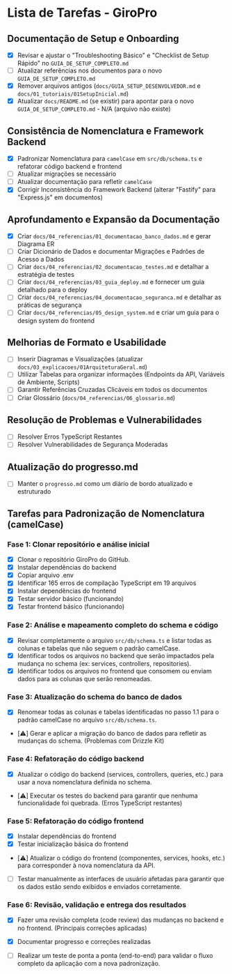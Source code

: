 # Lista de Tarefas - GiroPro

## Documentação de Setup e Onboarding
- [x] Revisar e ajustar o "Troubleshooting Básico" e "Checklist de Setup Rápido" no `GUIA_DE_SETUP_COMPLETO.md`
- [ ] Atualizar referências nos documentos para o novo `GUIA_DE_SETUP_COMPLETO.md`
- [x] Remover arquivos antigos (`docs/GUIA_SETUP_DESENVOLVEDOR.md` e `docs/01_tutoriais/01SetupInicial.md`)
- [x] Atualizar `docs/README.md` (se existir) para apontar para o novo `GUIA_DE_SETUP_COMPLETO.md` - N/A (arquivo não existe)

## Consistência de Nomenclatura e Framework Backend
- [x] Padronizar Nomenclatura para `camelCase` em `src/db/schema.ts` e refatorar código backend e frontend
- [ ] Atualizar migrações se necessário
- [ ] Atualizar documentação para refletir `camelCase`
- [x] Corrigir Inconsistência do Framework Backend (alterar "Fastify" para "Express.js" em documentos)

## Aprofundamento e Expansão da Documentação
- [x] Criar `docs/04_referencias/01_documentacao_banco_dados.md` e gerar Diagrama ER
- [ ] Criar Dicionário de Dados e documentar Migrações e Padrões de Acesso a Dados
- [ ] Criar `docs/04_referencias/02_documentacao_testes.md` e detalhar a estratégia de testes
- [ ] Criar `docs/04_referencias/03_guia_deploy.md` e fornecer um guia detalhado para o deploy
- [ ] Criar `docs/04_referencias/04_documentacao_seguranca.md` e detalhar as práticas de segurança
- [ ] Criar `docs/04_referencias/05_design_system.md` e criar um guia para o design system do frontend

## Melhorias de Formato e Usabilidade
- [ ] Inserir Diagramas e Visualizações (atualizar `docs/03_explicacoes/01ArquiteturaGeral.md`)
- [ ] Utilizar Tabelas para organizar informações (Endpoints da API, Variáveis de Ambiente, Scripts)
- [ ] Garantir Referências Cruzadas Clicáveis em todos os documentos
- [ ] Criar Glossário (`docs/04_referencias/06_glossario.md`)

## Resolução de Problemas e Vulnerabilidades
- [ ] Resolver Erros TypeScript Restantes
- [ ] Resolver Vulnerabilidades de Segurança Moderadas

## Atualização do progresso.md
- [ ] Manter o `progresso.md` como um diário de bordo atualizado e estruturado




## Tarefas para Padronização de Nomenclatura (camelCase)

### Fase 1: Clonar repositório e análise inicial
- [x] Clonar o repositório GiroPro do GitHub.
- [x] Instalar dependências do backend
- [x] Copiar arquivo .env
- [x] Identificar 165 erros de compilação TypeScript em 19 arquivos
- [x] Instalar dependências do frontend
- [x] Testar servidor básico (funcionando)
- [x] Testar frontend básico (funcionando)

### Fase 2: Análise e mapeamento completo do schema e código
- [x] Revisar completamente o arquivo `src/db/schema.ts` e listar todas as colunas e tabelas que não seguem o padrão camelCase.
- [x] Identificar todos os arquivos no backend que serão impactados pela mudança no schema (ex: services, controllers, repositories).
- [x] Identificar todos os arquivos no frontend que consomem ou enviam dados para as colunas que serão renomeadas.

### Fase 3: Atualização do schema do banco de dados
- [x] Renomear todas as colunas e tabelas identificadas no passo 1.1 para o padrão camelCase no arquivo `src/db/schema.ts`.
- [⚠️] Gerar e aplicar a migração do banco de dados para refletir as mudanças do schema. (Problemas com Drizzle Kit)

### Fase 4: Refatoração do código backend
- [x] Atualizar o código do backend (services, controllers, queries, etc.) para usar a nova nomenclatura definida no schema.
- [⚠️] Executar os testes do backend para garantir que nenhuma funcionalidade foi quebrada. (Erros TypeScript restantes)

### Fase 5: Refatoração do código frontend
- [x] Instalar dependências do frontend
- [x] Testar inicialização básica do frontend
- [⚠️] Atualizar o código do frontend (componentes, services, hooks, etc.) para corresponder à nova nomenclatura da API.
- [ ] Testar manualmente as interfaces de usuário afetadas para garantir que os dados estão sendo exibidos e enviados corretamente.

### Fase 6: Revisão, validação e entrega dos resultados
- [x] Fazer uma revisão completa (code review) das mudanças no backend e no frontend. (Principais correções aplicadas)
- [x] Documentar progresso e correções realizadas
- [ ] Realizar um teste de ponta a ponta (end-to-end) para validar o fluxo completo da aplicação com a nova padronização.

